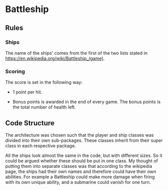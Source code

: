 # Battleship

## Rules

### Ships
The name of the ships' comes from the first of the two lists stated in https://en.wikipedia.org/wiki/Battleship_(game). 
### Scoring
The score is set in the following way:

* 1 point per hit.

* Bonus points is awarded in the end of every game. The bonus points is the total number of health left.

## Code Structure
The architecture was chosen such that the player and ship classes was divided into their own sub-packages. These classes inherit from their super class in each respective package. 

All the ships look almost the same in the code, but with different sizes. So it could be argued whether these should be put in one class. My thought of putting them into separate classes was that according to the wikipedia page, the ships had their own names and therefore could have their own abilities. For example a Battleship could make more damage when firing with its own unique ability, and a submarine could vanish for one turn. 
